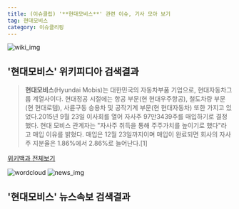 ```yaml
---
title: (이슈클립) '**현대모비스**' 관련 이슈, 기사 모아 보기
tag: 현대모비스
category: 이슈클리핑
---
```

![wiki_img](https://user-images.githubusercontent.com/42597476/44503234-41136a80-a6d0-11e8-9071-6fc6418eafe4.png)
## **'**현대모비스**'** 위키피디아 검색결과
>**현대모비스**(Hyundai Mobis)는 대한민국의 자동차부품 기업으로, 현대자동차그룹 계열사이다. 현대정공 시절에는 항공 부문(현 현대우주항공), 철도차량 부문(현 현대로템), 사륜구동 승용차 및 공작기계 부문(현 현대자동차) 또한 가지고 있었다.2015년 9월 23일 이사회를 열어 자사주 97만3439주를 매입하기로 결정했다. 현대 모비스 관계자는 "자사주 취득을 통해 주주가치를 높이기로 했다"라고 매입 이유를 밝혔다. 매입은 12월 23일까지이며 매입이 완료되면 회사의 자사주 지분율은 1.86%에서 2.86%로 늘어난다.[1]

<a href="https://ko.wikipedia.org/wiki/현대모비스" target="_blank">위키백과 전체보기</a>

![wordcloud](https://s3.ap-northeast-2.amazonaws.com/lyrics101-wordcloud/2018-09-28-1538125237.png)
![news_img](https://user-images.githubusercontent.com/42597476/44507050-1206f400-a6e4-11e8-8d98-7ffbfebb353f.png)
## **'**현대모비스**'** 뉴스속보 검색결과

